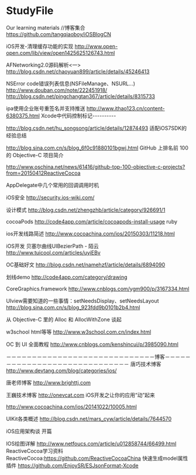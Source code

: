 # StudyFile
Our learning materials
//博客集合
https://github.com/tangqiaoboy/iOSBlogCN


iOS开发-清理缓存功能的实现
http://www.open-open.com/lib/view/open1425625126743.html

AFNetworking2.0源码解析<一>
http://blog.csdn.net/chaoyuan899/article/details/45246413

NSError code错误列表信息(NSFileManage、NSURL...)
http://www.douban.com/note/222451918/
http://blog.csdn.net/pingchangtan367/article/details/8315733

ipa使用企业账号重签名并支持推送
http://www.ithao123.cn/content-6380375.html
Xcode中代码控制标记----------

http://blog.csdn.net/hu_songsong/article/details/12874493
适配iOS7SDK的经验总结

http://blog.sina.com.cn/s/blog_6f0c91880101bgwj.html
GitHub 上排名前 100 的 Objective-C 项目简介

http://www.oschina.net/news/61416/github-top-100-objective-c-projects?from=20150412ReactiveCocoa

AppDelegate中几个常用的回调调用时机

iOS安全
http://security.ios-wiki.com/ 

设计模式
http://blog.csdn.net/zhengzhb/article/category/926691/1

cocoaPods
http://code4app.com/article/cocoapods-install-usage
ruby

ios开发线路简述
http://www.cocoachina.com/ios/20150303/11218.html

iOS开发 贝塞尔曲线UIBezierPath - 陌云
http://www.tuicool.com/articles/uyiEBv

OC基础好文
http://blog.csdn.net/namehzf/article/details/6894090

划线demo
http://code4app.com/category/drawing

CoreGraphics.framework 
http://www.cnblogs.com/ygm900/p/3167334.html

UIview需要知道的一些事情：setNeedsDisplay、setNeedsLayout
http://blog.sina.com.cn/s/blog_923fdd9b0101b2b4.html

从 Objective-C 里的 Alloc 和 AllocWithZone 谈起

w3school  html等等
http://www.w3school.com.cn/index.html 

OC 到 UI 全面教程
http://www.cnblogs.com/kenshincui/p/3985090.html

－－－－－－－－－－－－－－－－－－－－－－－－－－－－－博客－－－－－－－－－－－－－－－－－－－－－－－－－－－－－
唐巧技术博客
http://www.devtang.com/blog/categories/ios/

唐老师博客
http://www.brighttj.com 

王巍技术博客
http://onevcat.com
iOS开发之让你的应用“动”起来

http://www.cocoachina.com/ios/20141022/10005.html

UIKit各类概述
http://blog.csdn.net/mars_cyw/article/details/7644570

iOS应用架构谈 开篇                     


IOS绘图详解
http://www.netfoucs.com/article/u012858744/66499.html
ReactiveCocoa学习资料
ReactiveCocoa:https://github.com/ReactiveCocoaChina
快速生成model属性插件
https://github.com/EnjoySR/ESJsonFormat-Xcode
